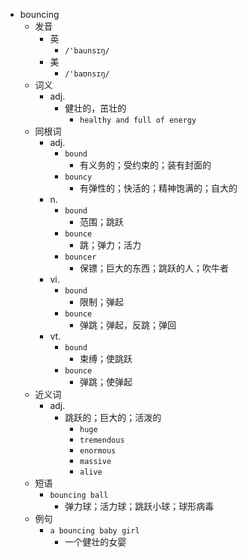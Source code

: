 - bouncing
  - 发音
    - 英
      - `/'baunsɪŋ/`
    - 美
      - `/'baʊnsɪŋ/`
  - 词义
    - adj.
      - 健壮的，茁壮的
        - `healthy and full of energy`
  - 同根词
    - adj.
      - `bound`
        - 有义务的；受约束的；装有封面的
      - `bouncy`
        - 有弹性的；快活的；精神饱满的；自大的
    - n.
      - `bound`
        - 范围；跳跃
      - `bounce`
        - 跳；弹力；活力
      - `bouncer`
        - 保镖；巨大的东西；跳跃的人；吹牛者
    - vi.
      - `bound`
        - 限制；弹起
      - `bounce`
        - 弹跳；弹起，反跳；弹回
    - vt.
      - `bound`
        - 束缚；使跳跃
      - `bounce`
        - 弹跳；使弹起
  - 近义词
    - adj.
      - 跳跃的；巨大的；活泼的
        - `huge`
        - `tremendous`
        - `enormous`
        - `massive`
        - `alive`
  - 短语
    - `bouncing ball`
      - 弹力球；活力球；跳跃小球；球形病毒 
  - 例句
    - `a bouncing baby girl`
      - 一个健壮的女婴

